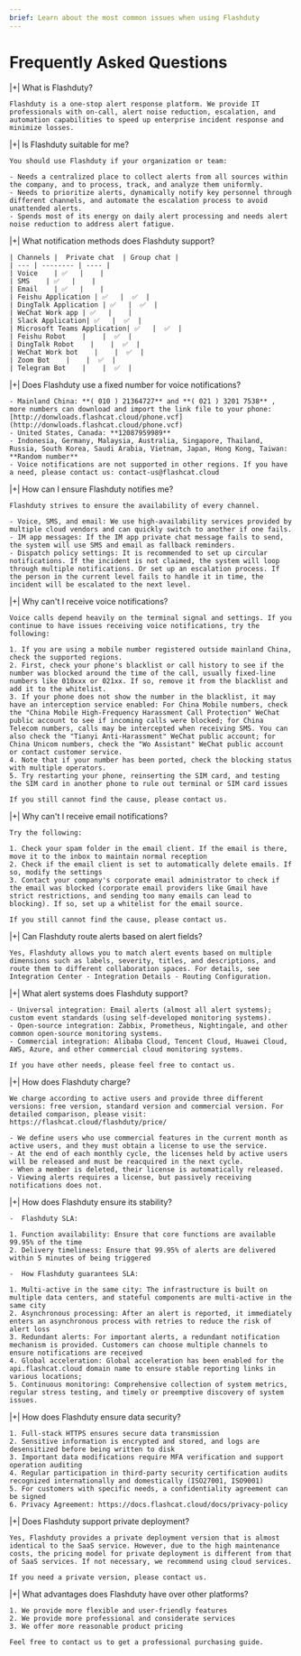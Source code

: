 ```yaml
---
brief: Learn about the most common issues when using Flashduty
---
```


# Frequently Asked Questions

|+| What is Flashduty?

    Flashduty is a one-stop alert response platform. We provide IT professionals with on-call, alert noise reduction, escalation, and automation capabilities to speed up enterprise incident response and minimize losses.

|+| Is Flashduty suitable for me?

    You should use Flashduty if your organization or team:

    - Needs a centralized place to collect alerts from all sources within the company, and to process, track, and analyze them uniformly.
    - Needs to prioritize alerts, dynamically notify key personnel through different channels, and automate the escalation process to avoid unattended alerts.
    - Spends most of its energy on daily alert processing and needs alert noise reduction to address alert fatigue.

|+| What notification methods does Flashduty support?

    | Channels |  Private chat  | Group chat |
    | --- | -------- | ---- |
    | Voice    | ✅   |    |
    | SMS    | ✅   |    |
    | Email    | ✅   |    |
    | Feishu Application | ✅   |  ✅  |
    | DingTalk Application | ✅   |  ✅  |
    | WeChat Work app | ✅   |    |
    | Slack Application| ✅   |  ✅  |
    | Microsoft Teams Application| ✅   |  ✅  |
    | Feishu Robot    |    |  ✅  |
    | DingTalk Robot    |    |  ✅  |
    | WeChat Work bot    |    |  ✅  |
    | Zoom Bot    |    |  ✅  |
    | Telegram Bot    |    |  ✅  |

|+| Does Flashduty use a fixed number for voice notifications?

    - Mainland China: **( 010 ) 21364727** and **( 021 ) 3201 7538** , more numbers can download and import the link file to your phone: [http://donwloads.flashcat.cloud/phone.vcf](http://donwloads.flashcat.cloud/phone.vcf)
    - United States, Canada: **12087959989**
    - Indonesia, Germany, Malaysia, Australia, Singapore, Thailand, Russia, South Korea, Saudi Arabia, Vietnam, Japan, Hong Kong, Taiwan: **Random number**
    - Voice notifications are not supported in other regions. If you have a need, please contact us: contact-us@flashcat.cloud

|+| How can I ensure Flashduty notifies me?

    Flashduty strives to ensure the availability of every channel.

    - Voice, SMS, and email: We use high-availability services provided by multiple cloud vendors and can quickly switch to another if one fails.
    - IM app messages: If the IM app private chat message fails to send, the system will use SMS and email as fallback reminders.
    - Dispatch policy settings: It is recommended to set up circular notifications. If the incident is not claimed, the system will loop through multiple notifications. Or set up an escalation process. If the person in the current level fails to handle it in time, the incident will be escalated to the next level.

|+| Why can't I receive voice notifications?

    Voice calls depend heavily on the terminal signal and settings. If you continue to have issues receiving voice notifications, try the following:

    1. If you are using a mobile number registered outside mainland China, check the supported regions.
    2. First, check your phone's blacklist or call history to see if the number was blocked around the time of the call, usually fixed-line numbers like 010xxx or 021xx. If so, remove it from the blacklist and add it to the whitelist.
    3. If your phone does not show the number in the blacklist, it may have an interception service enabled: For China Mobile numbers, check the "China Mobile High-Frequency Harassment Call Protection" WeChat public account to see if incoming calls were blocked; for China Telecom numbers, calls may be intercepted when receiving SMS. You can also check the "Tianyi Anti-Harassment" WeChat public account; for China Unicom numbers, check the "Wo Assistant" WeChat public account or contact customer service.
    4. Note that if your number has been ported, check the blocking status with multiple operators.
    5. Try restarting your phone, reinserting the SIM card, and testing the SIM card in another phone to rule out terminal or SIM card issues

    If you still cannot find the cause, please contact us.

|+| Why can't I receive email notifications?

    Try the following:

    1. Check your spam folder in the email client. If the email is there, move it to the inbox to maintain normal reception
    2. Check if the email client is set to automatically delete emails. If so, modify the settings
    3. Contact your company's corporate email administrator to check if the email was blocked (corporate email providers like Gmail have strict restrictions, and sending too many emails can lead to blocking). If so, set up a whitelist for the email source.

    If you still cannot find the cause, please contact us.

|+| Can Flashduty route alerts based on alert fields?

    Yes, Flashduty allows you to match alert events based on multiple dimensions such as labels, severity, titles, and descriptions, and route them to different collaboration spaces. For details, see Integration Center - Integration Details - Routing Configuration.

|+| What alert systems does Flashduty support?

    - Universal integration: Email alerts (almost all alert systems); custom event standards (using self-developed monitoring systems).
    - Open-source integration: Zabbix, Prometheus, Nightingale, and other common open-source monitoring systems.
    - Commercial integration: Alibaba Cloud, Tencent Cloud, Huawei Cloud, AWS, Azure, and other commercial cloud monitoring systems.

    If you have other needs, please feel free to contact us.

|+| How does Flashduty charge?

    We charge according to active users and provide three different versions: free version, standard version and commercial version. For detailed comparison, please visit: https://flashcat.cloud/flashduty/price/

    - We define users who use commercial features in the current month as active users, and they must obtain a license to use the service.
    - At the end of each monthly cycle, the licenses held by active users will be released and must be reacquired in the next cycle.
    - When a member is deleted, their license is automatically released.
    - Viewing alerts requires a license, but passively receiving notifications does not.

|+| How does Flashduty ensure its stability?

    -  Flashduty SLA:

    1. Function availability: Ensure that core functions are available 99.95% of the time
    2. Delivery timeliness: Ensure that 99.95% of alerts are delivered within 5 minutes of being triggered

    -  How Flashduty guarantees SLA:

    1. Multi-active in the same city: The infrastructure is built on multiple data centers, and stateful components are multi-active in the same city
    2. Asynchronous processing: After an alert is reported, it immediately enters an asynchronous process with retries to reduce the risk of alert loss
    3. Redundant alerts: For important alerts, a redundant notification mechanism is provided. Customers can choose multiple channels to ensure notifications are received
    4. Global acceleration: Global acceleration has been enabled for the api.flashcat.cloud domain name to ensure stable reporting links in various locations;
    5. Continuous monitoring: Comprehensive collection of system metrics, regular stress testing, and timely or preemptive discovery of system issues.

|+| How does Flashduty ensure data security?

    1. Full-stack HTTPS ensures secure data transmission
    2. Sensitive information is encrypted and stored, and logs are desensitized before being written to disk
    3. Important data modifications require MFA verification and support operation auditing
    4. Regular participation in third-party security certification audits recognized internationally and domestically (ISO27001, ISO9001)
    5. For customers with specific needs, a confidentiality agreement can be signed
    6. Privacy Agreement: https://docs.flashcat.cloud/docs/privacy-policy

|+| Does Flashduty support private deployment?

    Yes, Flashduty provides a private deployment version that is almost identical to the SaaS service. However, due to the high maintenance costs, the pricing model for private deployment is different from that of SaaS services. If not necessary, we recommend using cloud services.

    If you need a private version, please contact us.

|+| What advantages does Flashduty have over other platforms?

    1. We provide more flexible and user-friendly features
    2. We provide more professional and considerate services
    3. We offer more reasonable product pricing

    Feel free to contact us to get a professional purchasing guide.